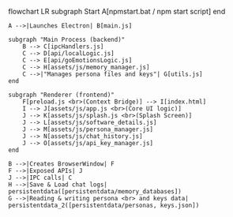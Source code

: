 flowchart LR
    subgraph Start
        A[npmstart.bat / npm start script]
    end

    A -->|Launches Electron| B[main.js]

    subgraph "Main Process (backend)"
        B --> C[ipcHandlers.js]
        C --> D[api/localLogic.js]
        C --> E[api/goEmotionsLogic.js]
        C --> H[assets/js/memory_manager.js]
        C -->|"Manages persona files and keys"| G[utils.js]
    end

    subgraph "Renderer (frontend)"
        F[preload.js <br>(Context Bridge)] --> I[index.html]
        I --> J[assets/js/app.js <br>(Core UI logic)]
        J --> K[assets/js/splash.js <br>(Splash Screen)]
        J --> L[assets/js/software_details.js]
        J --> M[assets/js/persona_manager.js]
        J --> N[assets/js/chat_history.js]
        J --> O[assets/js/api_key_manager.js]
    end

    B -->|Creates BrowserWindow| F
    F -->|Exposed APIs| J
    J -->|IPC calls| C
    H -->|Save & Load chat logs| persistentdata([persistentdata/memory_databases])
    G -->|Reading & writing persona <br> and keys data| persistentdata_2([persistentdata/personas, keys.json])
